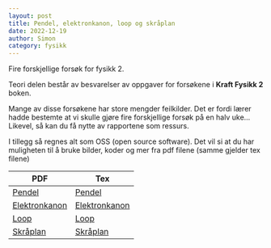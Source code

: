 ```yaml
---
layout: post
title: Pendel, elektronkanon, loop og skråplan
date: 2022-12-19
author: Simon
category: fysikk
---
```

Fire forskjellige forsøk for fysikk 2.


Teori delen består av besvarelser av oppgaver for forsøkene i **Kraft Fysikk 2** boken.

Mange av disse forsøkene har store mengder feilkilder. Det er fordi lærer hadde bestemte at vi skulle gjøre fire forskjellige forsøk på en halv uke...
Likevel, så kan du få nytte av rapportene som ressurs. 

I tillegg så regnes alt som OSS (open source software). Det vil si at du har muligheten til å bruke bilder, koder og mer fra pdf filene (samme gjelder tex filene)

| PDF                                            | Tex                                            |
| ---------------------------------------------- | ---------------------------------------------- |
| [Pendel](/assets/pdf/pendel.pdf)               | [Pendel](/assets/tex/pendel.tex)               |
| [Elektronkanon](/assets/pdf/elektronkanon.pdf) | [Elektronkanon](/assets/tex/elektronKanon.tex) |
| [Loop](/assets/pdf/loop.pdf)                   | [Loop](/assets/tex/loop.tex)                   |
| [Skråplan](/assets/pdf/skraaplan.pdf)          | [Skråplan](/assets/tex/skraaplan.tex)          |
